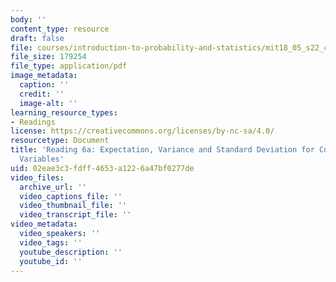 ```yaml
---
body: ''
content_type: resource
draft: false
file: courses/introduction-to-probability-and-statistics/mit18_05_s22_class06-prep-a.pdf
file_size: 179254
file_type: application/pdf
image_metadata:
  caption: ''
  credit: ''
  image-alt: ''
learning_resource_types:
- Readings
license: https://creativecommons.org/licenses/by-nc-sa/4.0/
resourcetype: Document
title: 'Reading 6a: Expectation, Variance and Standard Deviation for Continuous Random
  Variables'
uid: 02eae3c3-fdff-4653-a122-6a47bf0277de
video_files:
  archive_url: ''
  video_captions_file: ''
  video_thumbnail_file: ''
  video_transcript_file: ''
video_metadata:
  video_speakers: ''
  video_tags: ''
  youtube_description: ''
  youtube_id: ''
---
```

